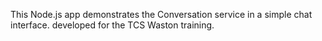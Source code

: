 This Node.js app demonstrates the Conversation service in a simple chat interface.
developed for the TCS Waston training.
